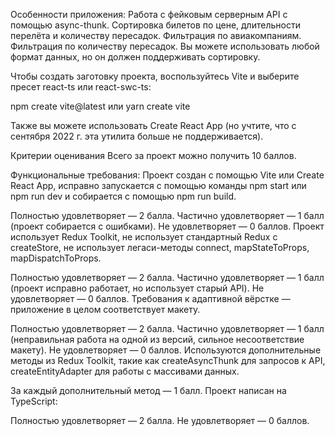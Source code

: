 Особенности приложения:
Работа с фейковым серверным API с помощью async-thunk.
Сортировка билетов по цене, длительности перелёта и количеству пересадок.
Фильтрация по авиакомпаниям.
Фильтрация по количеству пересадок.
Вы можете использовать любой формат данных, но он должен поддерживать сортировку.

Чтобы создать заготовку проекта, воспользуйтесь Vite и выберите пресет react-ts или react-swc-ts:

npm create vite@latest или yarn create vite

Также вы можете использовать Create React App (но учтите, что с сентября 2022 г. эта утилита больше не поддерживается).

Критерии оценивания
Всего за проект можно получить 10 баллов.

Функциональные требования:
Проект создан с помощью Vite или Create React App, исправно запускается с помощью команды npm start или npm run dev и собирается с помощью npm run build.

Полностью удовлетворяет — 2 балла.
Частично удовлетворяет — 1 балл (проект собирается с ошибками).
Не удовлетворяет — 0 баллов.
Проект использует Redux Toolkit, не использует стандартный Redux с createStore, не использует легаси-методы connect, mapStateToProps, mapDispatchToProps.

Полностью удовлетворяет — 2 балла.
Частично удовлетворяет — 1 балл (проект исправно работает, но использует старый API).
Не удовлетворяет — 0 баллов.
Требования к адаптивной вёрстке — приложение в целом соответствует макету. 

Полностью удовлетворяет — 2 балла.
Частично удовлетворяет — 1 балл (неправильная работа на одной из версий, сильное несоответствие макету).
Не удовлетворяет — 0 баллов.
Используются дополнительные методы из Redux Toolkit, такие как createAsyncThunk для запросов к API, createEntityAdapter для работы с массивами данных.

За каждый дополнительный метод — 1 балл.
Проект написан на TypeScript:

Полностью удовлетворяет — 2 балла.
Не удовлетворяет — 0 баллов.
